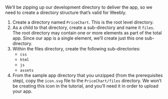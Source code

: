 We’ll be zipping up our development directory to deliver the app, so we need to create a directory structure that’s valid for Weebly.
1. Create a directory named `PriceChart`. This is the root level directory.
2. As a child to that directory, create a sub-directory and name it `files`.
   ​The root directory may contain one or more elements as part of the total app. Since our app is a single element, we’ll create just this one sub-directory.
3. Within the files directory, create the following sub-directories:
   * `css`
   * `html`
   * `js`
   * `assets`
4. From the sample app directory that you unzipped (from the prerequisites step), copy the `icon.svg` file to the `PriceChart/files` directory. We won’t be creating this icon in the tutorial, and you’ll need it in order to upload your app.


